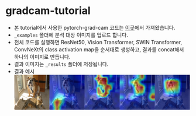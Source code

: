 # gradcam-tutorial
- 본 tutorial에서 사용한 pytorch-grad-cam 코드는 [이곳](https://github.com/jacobgil/pytorch-grad-cam)에서 가져왔습니다.
- `_examples` 폴더에 분석 대상 이미지를 업로드 합니다.
- 전체 코드를 실행하면 ResNet50, Vision Transformer, SWIN Transformer, ConvNeXt의 class activation map을 순서대로 생성하고, 결과를 concat해서 하나의 이미지로 만듭니다.
- 결과 이미지는 `_results` 폴더에 저장됩니다.
- 결과 예시
![](https://github.com/jieunc1070/gradcam-tutorial/blob/master/_results/result_both.jpg?raw=true)
